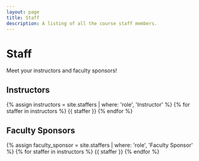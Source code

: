 ```yaml
---
layout: page
title: Staff
description: A listing of all the course staff members.
---
```


# Staff

Meet your instructors and faculty sponsors!

## Instructors

{% assign instructors = site.staffers | where: 'role', 'Instructor' %}
{% for staffer in instructors %}
{{ staffer }}
{% endfor %}

## Faculty Sponsors

{% assign faculty_sponsor = site.staffers | where: 'role', 'Faculty Sponsor' %}
{% for staffer in instructors %}
{{ staffer }}
{% endfor %}
